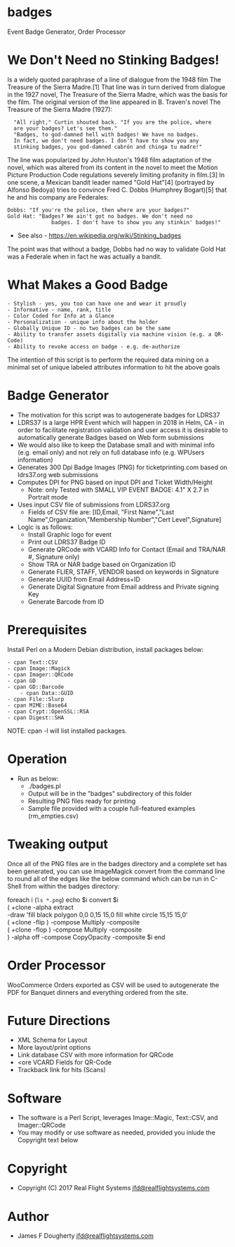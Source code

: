 # badges

Event Badge Generator, Order Processor

# We Don't Need no Stinking Badges!

Is a widely quoted paraphrase of a line of dialogue from the 1948 film The 
Treasure of the Sierra Madre.[1]  That line was in turn derived from dialogue
in the 1927 novel, The Treasure of the Sierra Madre, which was the basis for 
the film. The original version of the line appeared in B. Traven's novel 
The Treasure of the Sierra Madre (1927):

      "All right," Curtin shouted back. "If you are the police, where 
      are your badges? Let's see them." 
      "Badges, to god-damned hell with badges! We have no badges. 
      In fact, we don't need badges. I don't have to show you any 
      stinking badges, you god-damned cabrón and chinga tu madre!"

The line was popularized by John Huston's 1948 film adaptation of the novel, 
which was altered from its content in the novel to meet the Motion Picture
Production Code regulations severely limiting profanity in film.[3] In one 
scene, a Mexican bandit leader named "Gold Hat"[4] (portrayed by
Alfonso Bedoya) tries to convince Fred C. Dobbs (Humphrey Bogart)[5] 
that he and his company are Federales:

  	Dobbs: "If you're the police, then where are your badges?"
 	Gold Hat: "Badges? We ain't got no badges. We don't need no 
                  badges. I don't have to show you any stinkin' badges!"

- See also - https://en.wikipedia.org/wiki/Stinking_badges

The point was that without a badge, Dobbs had no way to validate Gold Hat 
was a Federale when in fact he was actually a bandit.

# What Makes a Good Badge

	- Stylish - yes, you too can have one and wear it proudly
	- Informative - name, rank, title
	- Color Coded for Info at a Glance
	- Personalization - unique info about the holder
	- Globally Unique ID - no two badges can be the same
	- Ability to transfer assets digitally via machine vision (e.g. a QR-Code)
	- Ability to revoke access on badge - e.g. de-authorize

The intention of this script is to perform the required data mining on a minimal set of unique labeled 
attributes information to hit the above goals


# Badge Generator

- The motivation for this script was to autogenerate badges for LDRS37
- LDRS37 is a large HPR Event which will happen in 2018 in Helm, CA - in order to facilitate
  registration validation and user access it is desirable to automatically generate Badges
  based on Web form submissions
- We would also like to keep the Database small and with minimal info (e.g. email only) and
  not rely on full database info (e.g. WPUsers information)
- Generates 300 Dpi Badge Images (PNG) for ticketprinting.com based on ldrs37.org web submissions
- Computes DPI for PNG based on input DPI and Ticket Width/Height
  - Note: only Tested with SMALL VIP EVENT BADGE: 4.1" X 2.7 in Portrait mode
- Uses input CSV file of submissions from LDRS37.org
    - Fields of CSV file are:
      [ID,Email, "First Name","Last Name",Organization,"Membership Number","Cert Level",Signature]
- Logic is as follows:
   - Install Graphic logo for event
   - Print out LDRS37 Badge ID
   - Generate QRCode with VCARD Info for Contact (Email and TRA/NAR #, Signature only)
   - Show TRA or NAR badge based on Organization ID
   - Generate FLIER, STAFF, VENDOR based on keywords in Signature
   - Generate UUID from Email Address+ID
   - Generate Digital Signature from Email address and Private signing Key
   - Generate Barcode from ID

# Prerequisites

Install Perl on a Modern Debian distribution, install packages below:

	- cpan Text::CSV
	- cpan Image::Magick
	- cpan Imager::QRCode
	- cpan GD
	- cpan GD::Barcode
        - cpan Data::GUID
	- cpan File::Slurp
	- cpan MIME::Base64
	- cpan Crypt::OpenSSL::RSA
	- cpan Digest::SHA

NOTE: cpan -l will list installed packages.

# Operation

- Run as below:
  - ./badges.pl <csvfile>
  - Output will be in the "badges" subdirectory of this folder
  - Resulting PNG files ready for printing
  - Sample file provided with a couple full-featured examples (rm_empties.csv)

# Tweaking output

Once all of the PNG files are in the badges directory and a complete set
has been generated, you can use ImageMagick convert from the command line
to round all of the edges like the below command which can be run in C-Shell
from within the badges directory:

 foreach i (`ls *.png`)
     echo $i
      convert $i \
        \( +clone  -alpha extract \
	-draw 'fill black polygon 0,0 0,15 15,0 fill white circle 15,15 15,0' \
        \( +clone -flip \) -compose Multiply -composite \
        \( +clone -flop \) -compose Multiply -composite \
     \) -alpha off -compose CopyOpacity -composite  $i
 end

# Order Processor

WooCommerce Orders exported as CSV will be used to autogenerate the PDF for Banquet dinners and everything ordered
from the site.
	
# Future Directions

  - XML Schema for Layout
  - More layout/print options
  - Link database CSV with more information for QRCode
  - <ore VCARD Fields for QR-Code
  - Trackback link for hits (Scans)

# Software
  - The software is a Perl Script, leverages Image::Magic, Text::CSV, and Imager::QRCode
  - You may modify or use software as needed, provided you inlude the Copyright text below

# Copyright

  - Copyright (C) 2017 Real Flight Systems <jfd@realflightsystems.com>

# Author
  - James F Dougherty <jfd@realflightsystems.com>
